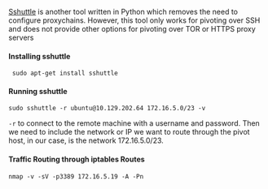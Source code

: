 [Sshuttle](https://github.com/sshuttle/sshuttle) is another tool written in Python which removes the need to configure proxychains. However, this tool only works for pivoting over SSH and does not provide other options for pivoting over TOR or HTTPS proxy servers

#### Installing sshuttle

```shell-session
 sudo apt-get install sshuttle
```

#### Running sshuttle

```shell-session
sudo sshuttle -r ubuntu@10.129.202.64 172.16.5.0/23 -v 
```

`-r` to connect to the remote machine with a username and password. Then we need to include the network or IP we want to route through the pivot host, in our case, is the network 172.16.5.0/23.

#### Traffic Routing through iptables Routes

```shell-session
nmap -v -sV -p3389 172.16.5.19 -A -Pn
```


